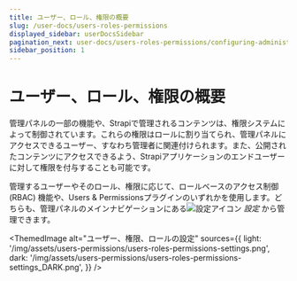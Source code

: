 ```yaml
---
title: ユーザー、ロール、権限の概要
slug: /user-docs/users-roles-permissions
displayed_sidebar: userDocsSidebar
pagination_next: user-docs/users-roles-permissions/configuring-administrator-roles
sidebar_position: 1
---
```


# ユーザー、ロール、権限の概要

管理パネルの一部の機能や、Strapiで管理されるコンテンツは、権限システムによって制御されています。これらの権限はロールに割り当てられ、管理パネルにアクセスできるユーザー、すなわち管理者に関連付けられます。また、公開されたコンテンツにアクセスできるよう、Strapiアプリケーションのエンドユーザーに対して権限を付与することも可能です。

管理するユーザーやそのロール、権限に応じて、ロールベースのアクセス制御 (RBAC) 機能や、Users & Permissionsプラグインのいずれかを使用します。どちらも、管理パネルのメインナビゲーションにある![設定アイコン](/img/assets/icons/v5/Cog.svg) _設定_ から管理できます。

<ThemedImage
  alt="ユーザー、権限、ロールの設定"
  sources={{
    light: '/img/assets/users-permissions/users-roles-permissions-settings.png',
    dark: '/img/assets/users-permissions/users-roles-permissions-settings_DARK.png',
  }}
/>
